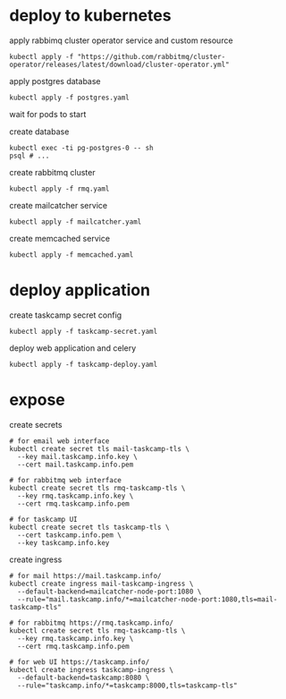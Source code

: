 # deploy to kubernetes

apply rabbimq cluster operator service and custom resource
```shell
kubectl apply -f "https://github.com/rabbitmq/cluster-operator/releases/latest/download/cluster-operator.yml"
```

apply postgres database
```shell
kubectl apply -f postgres.yaml
```
wait for pods to start

create database
```shell
kubectl exec -ti pg-postgres-0 -- sh
psql # ...
```

create rabbitmq cluster
```shell
kubectl apply -f rmq.yaml
```

create mailcatcher service
```shell
kubectl apply -f mailcatcher.yaml
```

create memcached service
```shell
kubectl apply -f memcached.yaml
```

# deploy application

create taskcamp secret config
```shell
kubectl apply -f taskcamp-secret.yaml
```

deploy web application and celery
```shell
kubectl apply -f taskcamp-deploy.yaml
```

# expose

create secrets
```shell
# for email web interface
kubectl create secret tls mail-taskcamp-tls \ 
  --key mail.taskcamp.info.key \
  --cert mail.taskcamp.info.pem

# for rabbitmq web interface
kubectl create secret tls rmq-taskcamp-tls \ 
  --key rmq.taskcamp.info.key \ 
  --cert rmq.taskcamp.info.pem 

# for taskcamp UI
kubectl create secret tls taskcamp-tls \    
  --cert taskcamp.info.pem \       
  --key taskcamp.info.key                                
```

create ingress
```shell
# for mail https://mail.taskcamp.info/
kubectl create ingress mail-taskcamp-ingress \
  --default-backend=mailcatcher-node-port:1080 \
  --rule="mail.taskcamp.info/*=mailcatcher-node-port:1080,tls=mail-taskcamp-tls"

# for rabbitmq https://rmq.taskcamp.info/
kubectl create secret tls rmq-taskcamp-tls \ 
  --key rmq.taskcamp.info.key \   
  --cert rmq.taskcamp.info.pem                          
    
# for web UI https://taskcamp.info/
kubectl create ingress taskcamp-ingress \   
  --default-backend=taskcamp:8080 \            
  --rule="taskcamp.info/*=taskcamp:8000,tls=taskcamp-tls"                   
```